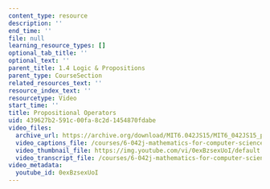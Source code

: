 ```yaml
---
content_type: resource
description: ''
end_time: ''
file: null
learning_resource_types: []
optional_tab_title: ''
optional_text: ''
parent_title: 1.4 Logic & Propositions
parent_type: CourseSection
related_resources_text: ''
resource_index_text: ''
resourcetype: Video
start_time: ''
title: Propositional Operators
uid: 439627b2-591c-00fa-8c2d-1454870fdabe
video_files:
  archive_url: https://archive.org/download/MIT6.042JS15/MIT6_042JS15_props_and_ops_ipod.mp4
  video_captions_file: /courses/6-042j-mathematics-for-computer-science-spring-2015/dd556a85e697545496f7a2cce9f4cf14_0exBzsexUoI.vtt
  video_thumbnail_file: https://img.youtube.com/vi/0exBzsexUoI/default.jpg
  video_transcript_file: /courses/6-042j-mathematics-for-computer-science-spring-2015/f8427f77cbf0f97f7747479bc73843bb_0exBzsexUoI.pdf
video_metadata:
  youtube_id: 0exBzsexUoI
---
```

